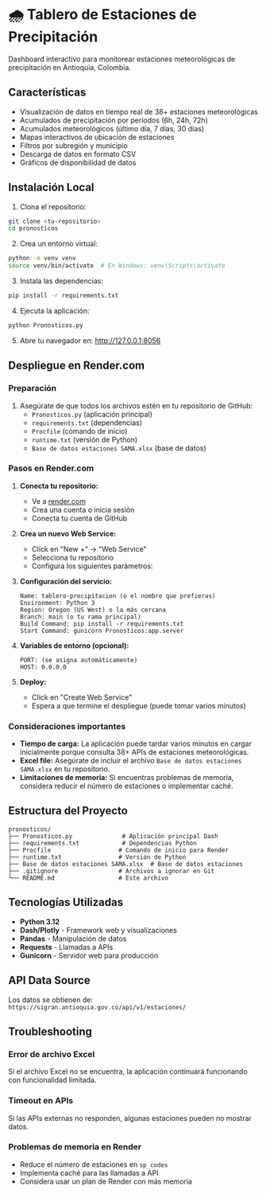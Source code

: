 # 🌧️ Tablero de Estaciones de Precipitación

Dashboard interactivo para monitorear estaciones meteorológicas de precipitación en Antioquia, Colombia.

## Características

- Visualización de datos en tiempo real de 38+ estaciones meteorológicas
- Acumulados de precipitación por períodos (6h, 24h, 72h)
- Acumulados meteorológicos (último día, 7 días, 30 días)
- Mapas interactivos de ubicación de estaciones
- Filtros por subregión y municipio
- Descarga de datos en formato CSV
- Gráficos de disponibilidad de datos

## Instalación Local

1. Clona el repositorio:

```bash
git clone <tu-repositorio>
cd pronosticos
```

2. Crea un entorno virtual:

```bash
python -m venv venv
source venv/bin/activate  # En Windows: venv\Scripts\activate
```

3. Instala las dependencias:

```bash
pip install -r requirements.txt
```

4. Ejecuta la aplicación:

```bash
python Pronosticos.py
```

5. Abre tu navegador en: http://127.0.0.1:8056

## Despliegue en Render.com

### Preparación

1. Asegúrate de que todos los archivos estén en tu repositorio de GitHub:
   - `Pronosticos.py` (aplicación principal)
   - `requirements.txt` (dependencias)
   - `Procfile` (comando de inicio)
   - `runtime.txt` (versión de Python)
   - `Base de datos estaciones SAMA.xlsx` (base de datos)

### Pasos en Render.com

1. **Conecta tu repositorio:**

   - Ve a [render.com](https://render.com)
   - Crea una cuenta o inicia sesión
   - Conecta tu cuenta de GitHub

2. **Crea un nuevo Web Service:**

   - Click en "New +" → "Web Service"
   - Selecciona tu repositorio
   - Configura los siguientes parámetros:

3. **Configuración del servicio:**

   ```
   Name: tablero-precipitacion (o el nombre que prefieras)
   Environment: Python 3
   Region: Oregon (US West) o la más cercana
   Branch: main (o tu rama principal)
   Build Command: pip install -r requirements.txt
   Start Command: gunicorn Pronosticos:app.server
   ```

4. **Variables de entorno (opcional):**

   ```
   PORT: (se asigna automáticamente)
   HOST: 0.0.0.0
   ```

5. **Deploy:**
   - Click en "Create Web Service"
   - Espera a que termine el despliegue (puede tomar varios minutos)

### Consideraciones importantes

- **Tiempo de carga:** La aplicación puede tardar varios minutos en cargar inicialmente porque consulta 38+ APIs de estaciones meteorológicas.
- **Excel file:** Asegúrate de incluir el archivo `Base de datos estaciones SAMA.xlsx` en tu repositorio.
- **Limitaciones de memoria:** Si encuentras problemas de memoria, considera reducir el número de estaciones o implementar caché.

## Estructura del Proyecto

```
pronosticos/
├── Pronosticos.py              # Aplicación principal Dash
├── requirements.txt            # Dependencias Python
├── Procfile                   # Comando de inicio para Render
├── runtime.txt                # Versión de Python
├── Base de datos estaciones SAMA.xlsx  # Base de datos estaciones
├── .gitignore                 # Archivos a ignorar en Git
└── README.md                  # Este archivo
```

## Tecnologías Utilizadas

- **Python 3.12**
- **Dash/Plotly** - Framework web y visualizaciones
- **Pandas** - Manipulación de datos
- **Requests** - Llamadas a APIs
- **Gunicorn** - Servidor web para producción

## API Data Source

Los datos se obtienen de: `https://sigran.antioquia.gov.co/api/v1/estaciones/`

## Troubleshooting

### Error de archivo Excel

Si el archivo Excel no se encuentra, la aplicación continuará funcionando con funcionalidad limitada.

### Timeout en APIs

Si las APIs externas no responden, algunas estaciones pueden no mostrar datos.

### Problemas de memoria en Render

- Reduce el número de estaciones en `sp_codes`
- Implementa caché para las llamadas a API
- Considera usar un plan de Render con más memoria
